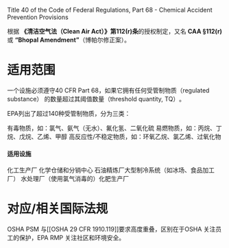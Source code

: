 Title 40 of the Code of Federal Regulations, Part 68 - Chemical Accident Prevention Provisions


根据 ​**​《清洁空气法（Clean Air Act）》第112(r)条​**​的授权制定，又名 ​**​CAA §112(r)​**​ 或 ​**​“Bhopal Amendment”​**​（博帕尔修正案）。

# 适用范围

一个设施必须遵守40 CFR Part 68，如果它拥有任何​​受管制物质（regulated substance）​​ 的数量超过其​​阈值数量（threshold quantity, TQ）​​。

EPA列出了超过140种受管制物质，分为三类：

有毒物质​​，如：氯气、氨气（无水）、氟化氢、二氧化硫
易燃物质​​，如：丙烷、丁烷、戊烷、乙烯、甲醇
高反应性/不稳定物质​​，如：环氧乙烷、氯乙烯、过氧化物


#### 适用设施​ ####
​​化工生产厂​​
​​化学仓储和分销中心​​
​​石油精炼厂​​
​​大型制冷系统​​（如冰场、食品加工厂）
​​水处理厂​​（使用氯气消毒的）
​​化肥生产厂​

# 对应/相关国际法规

OSHA PSM
与[[OSHA 29 CFR 1910.119]]要求高度重叠，区别在于OSHA 关注员工的保护，EPA RMP 关注社区和环境安全。




